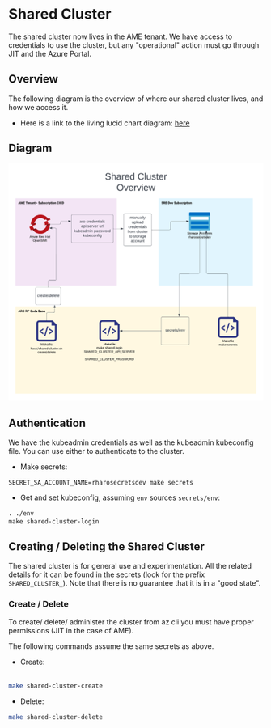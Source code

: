 # Shared Cluster

The shared cluster now lives in the AME tenant. We have access to credentials to use the cluster, but any "operational" action must go through JIT and the Azure Portal. 

## Overview

The following diagram is the overview of where our shared cluster lives, and how we access it.

* Here is a link to the living lucid chart diagram: [here](https://lucid.app/lucidchart/1e415fe2-af56-4409-abc6-3bdf96f1bffd/edit?beaconFlowId=AB8BF83B17AD4D23&invitationId=inv_a6e62e97-2bcf-4c3a-b7b0-5dada5ea075d&page=0_0#)

## Diagram

![alt text](img/sharedcluster.png "Shared Cluster Overview")



## Authentication

We have the kubeadmin credentials as well as the kubeadmin kubeconfig file. You can use either to authenticate to the cluster.

* Make secrets:

```
SECRET_SA_ACCOUNT_NAME=rharosecretsdev make secrets
```

* Get and set kubeconfig, assuming `env` sources `secrets/env`:
```
. ./env
make shared-cluster-login
```


## Creating / Deleting the Shared Cluster

The shared cluster is for general use and experimentation. All the related details for it can be found in the secrets (look for the prefix `SHARED_CLUSTER_`).
Note that there is no guarantee that it is in a "good state".


### Create / Delete
To create/ delete/ administer the cluster from az cli you must have proper permissions (JIT in the case of AME).

The following commands assume the same secrets as above.

* Create:

```bash

make shared-cluster-create

```

* Delete:

```bash
make shared-cluster-delete
```
